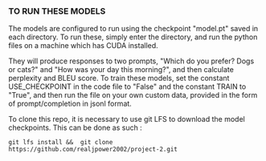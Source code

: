 ### TO RUN THESE MODELS ###
The models are configured to run using the checkpoint "model.pt" saved in each
directory. To run these, simply enter the directory, and run the python files
on a machine which has CUDA installed. 

They will produce responses to two prompts, "Which do you prefer? Dogs or cats?" 
and "How was your day this morning?", and then calculate perplexity and BLEU
score. To train these models, set the constant USE_CHECKPOINT in the code
file to "False" and the constant TRAIN to "True", and then run the file on
your own custom data, provided in the form of prompt/completion in jsonl format.

To clone this repo, it is necessary to use git LFS to download the model
checkpoints. This can be done as such : 

`
git lfs install && 
git clone https://github.com/realjpower2002/project-2.git
`